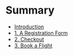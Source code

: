 # Summary

* [Introduction](README.md)
* [1. A Registration Form](01-Register.md)
* [2. Checkout](02-Checkout.md)
* [3. Book a Flight](03-Book-A-Flight.md)
